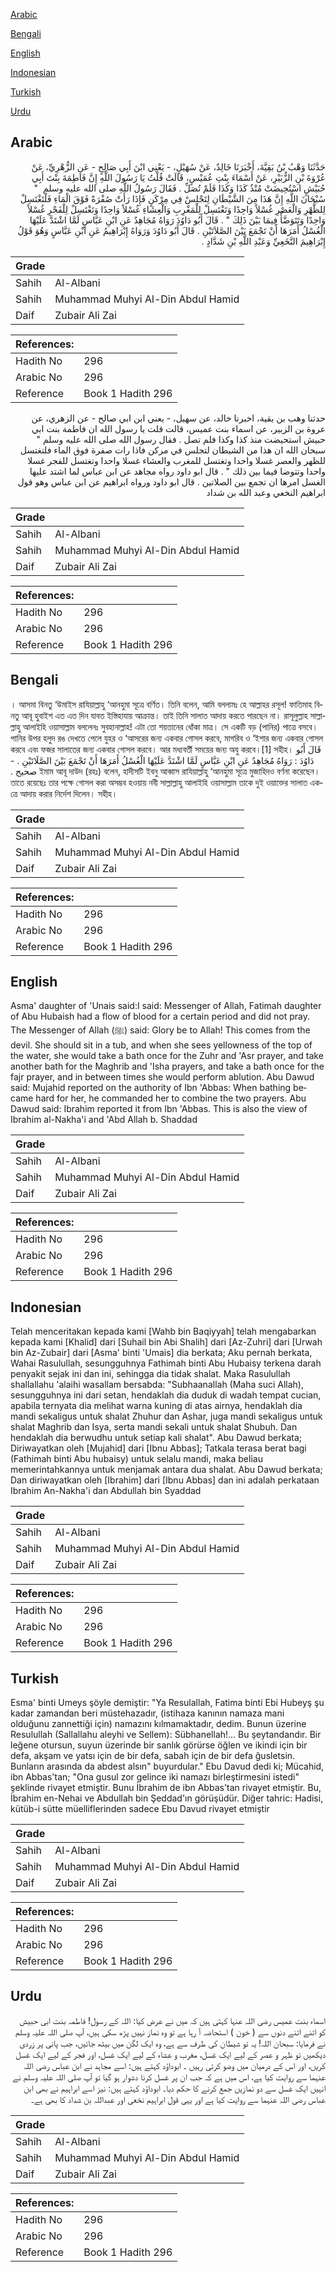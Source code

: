 [Arabic](#arabic)

[Bengali](#bengali)

[English](#english)

[Indonesian](#indonesian)

[Turkish](#turkish)

[Urdu](#urdu)

## Arabic


<div dir="rtl" lang="ar" style={{fontSize:'larger',backgroundColor:'#f8f9fa',padding:20}}>
حَدَّثَنَا وَهْبُ بْنُ بَقِيَّةَ، أَخْبَرَنَا خَالِدٌ، عَنْ سُهَيْلٍ، - يَعْنِي ابْنَ أَبِي صَالِحٍ - عَنِ الزُّهْرِيِّ، عَنْ عُرْوَةَ بْنِ الزُّبَيْرِ، عَنْ أَسْمَاءَ بِنْتِ عُمَيْسٍ، قَالَتْ قُلْتُ يَا رَسُولَ اللَّهِ إِنَّ فَاطِمَةَ بِنْتَ أَبِي حُبَيْشٍ اسْتُحِيضَتْ مُنْذُ كَذَا وَكَذَا فَلَمْ تُصَلِّ ‏.‏ فَقَالَ رَسُولُ اللَّهِ صلى الله عليه وسلم ‏ "‏ سُبْحَانَ اللَّهِ إِنَّ هَذَا مِنَ الشَّيْطَانِ لِتَجْلِسْ فِي مِرْكَنٍ فَإِذَا رَأَتْ صُفْرَةً فَوْقَ الْمَاءِ فَلْتَغْتَسِلْ لِلظُّهْرِ وَالْعَصْرِ غُسْلاً وَاحِدًا وَتَغْتَسِلْ لِلْمَغْرِبِ وَالْعِشَاءِ غُسْلاً وَاحِدًا وَتَغْتَسِلْ لِلْفَجْرِ غُسْلاً وَاحِدًا وَتَتَوَضَّأْ فِيمَا بَيْنَ ذَلِكَ ‏"‏ ‏.‏ قَالَ أَبُو دَاوُدَ رَوَاهُ مُجَاهِدٌ عَنِ ابْنِ عَبَّاسٍ لَمَّا اشْتَدَّ عَلَيْهَا الْغُسْلُ أَمَرَهَا أَنْ تَجْمَعَ بَيْنَ الصَّلاَتَيْنِ ‏.‏ قَالَ أَبُو دَاوُدَ وَرَوَاهُ إِبْرَاهِيمُ عَنِ ابْنِ عَبَّاسٍ وَهُوَ قَوْلُ إِبْرَاهِيمَ النَّخَعِيِّ وَعَبْدِ اللَّهِ بْنِ شَدَّادٍ ‏.‏
</div>
<div style={{backgroundColor:'#f8f9fa',padding:20, marginBottom: 10}}><table> <thead> <tr> <th>Grade</th> <th></th> </tr> </thead> <tbody> <tr><td>Sahih</td><td>Al-Albani</td></tr><tr><td>Sahih</td><td>Muhammad Muhyi Al-Din Abdul Hamid</td></tr><tr><td>Daif</td><td>Zubair Ali Zai</td></tr></tbody></table><table> <thead> <tr> <th>References:</th> <th></th> </tr> </thead> <tbody><tr><td>Hadith No</td><td>296</td></tr><tr><td>Arabic No</td><td>296</td></tr><tr><td>Reference</td><td>Book 1 Hadith 296</td></tr></tbody></table></div>


<div dir="rtl" lang="ar" style={{fontSize:'larger',backgroundColor:'#f8f9fa',padding:20}}>
حدثنا وهب بن بقية، اخبرنا خالد، عن سهيل، - يعني ابن ابي صالح - عن الزهري، عن عروة بن الزبير، عن اسماء بنت عميس، قالت قلت يا رسول الله ان فاطمة بنت ابي حبيش استحيضت منذ كذا وكذا فلم تصل . فقال رسول الله صلى الله عليه وسلم " سبحان الله ان هذا من الشيطان لتجلس في مركن فاذا رات صفرة فوق الماء فلتغتسل للظهر والعصر غسلا واحدا وتغتسل للمغرب والعشاء غسلا واحدا وتغتسل للفجر غسلا واحدا وتتوضا فيما بين ذلك " . قال ابو داود رواه مجاهد عن ابن عباس لما اشتد عليها الغسل امرها ان تجمع بين الصلاتين . قال ابو داود ورواه ابراهيم عن ابن عباس وهو قول ابراهيم النخعي وعبد الله بن شداد
</div>
<div style={{backgroundColor:'#f8f9fa',padding:20, marginBottom: 10}}><table> <thead> <tr> <th>Grade</th> <th></th> </tr> </thead> <tbody> <tr><td>Sahih</td><td>Al-Albani</td></tr><tr><td>Sahih</td><td>Muhammad Muhyi Al-Din Abdul Hamid</td></tr><tr><td>Daif</td><td>Zubair Ali Zai</td></tr></tbody></table><table> <thead> <tr> <th>References:</th> <th></th> </tr> </thead> <tbody><tr><td>Hadith No</td><td>296</td></tr><tr><td>Arabic No</td><td>296</td></tr><tr><td>Reference</td><td>Book 1 Hadith 296</td></tr></tbody></table></div>

## Bengali


<div dir="ltr" lang="bn" style={{fontSize:'larger',backgroundColor:'#f8f9fa',padding:20}}>
। আসমা বিনতু ‘উমাইস রাযিয়াল্লাহু ‘আনহুমা সূত্রে বর্ণিত। তিনি বলেন, আমি বললামঃ হে আল্লাহর রসূল! ফাতিমাহ বিনতু আবূ হুবাইশ এত এত দিন যাবত ইস্তিহাযায় আক্রান্ত। তাই তিনি সালাত আদায় করতে পারছেন না। রাসূলুল্লাহ সাল্লাল্লাহু আলাইহি ওয়াসাল্লাম বললেনঃ সুবহানাল্লাহ! এটা তো শয়তানের ধোঁকা মাত্র। সে একটি বড় (পানির) পাত্রে বসবে। পানির উপর হলুদ রঙ দেখতে পেলে যুহর ও ‘আসরের জন্য একবার গোসল করবে, মাগরিব ও ‘ইশার জন্য একবার গোসল করবে এবং ফজর সালাতের জন্য একবার গোসল করবে। আর মধ্যবর্তী সময়ের জন্য অযু করবে।[1] সহীহ। قَالَ أَبُو دَاوُدَ : رَوَاهُ مُجَاهِدٌ عَنِ ابْنِ عَبَّاسٍ لَمَّا اشْتَدَّ عَلَيْهَا الْغُسْلُ أَمَرَهَا أَنْ تَجْمَعَ بَيْنَ الصَّلَاتَيْنِ .‏ - صحيح ‏.‏ ইমাম আবূ দাউদ (রহঃ) বলেন, হাদীসটি ইবনু আব্বাস রাযিয়াল্লাহু ‘আনহুমা সূত্রে মুজাহিদও বর্ণনা করেছেন। তাতে রয়েছেঃ তার পক্ষে গোসল করা অসম্ভব হওয়ায় নবী সাল্লাল্লাহু আলাইহি ওয়াসাল্লাম তাকে দুই ওয়াক্তের সালাত একত্রে আদায় করার নির্দেশ দিলেন। সহীহ।
</div>
<div style={{backgroundColor:'#f8f9fa',padding:20, marginBottom: 10}}><table> <thead> <tr> <th>Grade</th> <th></th> </tr> </thead> <tbody> <tr><td>Sahih</td><td>Al-Albani</td></tr><tr><td>Sahih</td><td>Muhammad Muhyi Al-Din Abdul Hamid</td></tr><tr><td>Daif</td><td>Zubair Ali Zai</td></tr></tbody></table><table> <thead> <tr> <th>References:</th> <th></th> </tr> </thead> <tbody><tr><td>Hadith No</td><td>296</td></tr><tr><td>Arabic No</td><td>296</td></tr><tr><td>Reference</td><td>Book 1 Hadith 296</td></tr></tbody></table></div>

## English


<div dir="ltr" lang="en" style={{fontSize:'larger',backgroundColor:'#f8f9fa',padding:20}}>
Asma' daughter of 'Unais said:I said: Messenger of Allah, Fatimah daughter of Abu Hubaish had a flow of blood for a certain period and did not pray. The Messenger of Allah (ﷺ) said: Glory be to Allah! This comes from the devil. She should sit in a tub, and when she sees yellowness of the top of the water, she would take a bath once for the Zuhr and 'Asr prayer, and take another bath for the Maghrib and 'Isha prayers, and take a bath once for the fajr prayer, and in between times she would perform ablution. Abu Dawud said: Mujahid reported on the authority of Ibn 'Abbas: When bathing became hard for her, he commanded her to combine the two prayers. Abu Dawud said: Ibrahim reported it from Ibn 'Abbas. This is also the view of Ibrahim al-Nakha'i and 'Abd Allah b. Shaddad
</div>
<div style={{backgroundColor:'#f8f9fa',padding:20, marginBottom: 10}}><table> <thead> <tr> <th>Grade</th> <th></th> </tr> </thead> <tbody> <tr><td>Sahih</td><td>Al-Albani</td></tr><tr><td>Sahih</td><td>Muhammad Muhyi Al-Din Abdul Hamid</td></tr><tr><td>Daif</td><td>Zubair Ali Zai</td></tr></tbody></table><table> <thead> <tr> <th>References:</th> <th></th> </tr> </thead> <tbody><tr><td>Hadith No</td><td>296</td></tr><tr><td>Arabic No</td><td>296</td></tr><tr><td>Reference</td><td>Book 1 Hadith 296</td></tr></tbody></table></div>

## Indonesian


<div dir="ltr" lang="id" style={{fontSize:'larger',backgroundColor:'#f8f9fa',padding:20}}>
Telah menceritakan kepada kami [Wahb bin Baqiyyah] telah mengabarkan kepada kami [Khalid] dari [Suhail bin Abi Shalih] dari [Az-Zuhri] dari [Urwah bin Az-Zubair] dari [Asma' binti 'Umais] dia berkata; Aku pernah berkata, Wahai Rasulullah, sesungguhnya Fathimah binti Abu Hubaisy terkena darah penyakit sejak ini dan ini, sehingga dia tidak shalat. Maka Rasulullah shallallahu 'alaihi wasallam bersabda: "Subhaanallah (Maha suci Allah), sesungguhnya ini dari setan, hendaklah dia duduk di wadah tempat cucian, apabila ternyata dia melihat warna kuning di atas airnya, hendaklah dia mandi sekaligus untuk shalat Zhuhur dan Ashar, juga mandi sekaligus untuk shalat Maghrib dan Isya, serta mandi sekali untuk shalat Shubuh. Dan hendaklah dia berwudhu untuk setiap kali shalat". Abu Dawud berkata; Diriwayatkan oleh [Mujahid] dari [Ibnu Abbas]; Tatkala terasa berat bagi (Fathimah binti Abu hubaisy) untuk selalu mandi, maka beliau memerintahkannya untuk menjamak antara dua shalat. Abu Dawud berkata; Dan diriwayatkan oleh [Ibrahim] dari [Ibnu Abbas] dan ini adalah perkataan Ibrahim An-Nakha'i dan Abdullah bin Syaddad
</div>
<div style={{backgroundColor:'#f8f9fa',padding:20, marginBottom: 10}}><table> <thead> <tr> <th>Grade</th> <th></th> </tr> </thead> <tbody> <tr><td>Sahih</td><td>Al-Albani</td></tr><tr><td>Sahih</td><td>Muhammad Muhyi Al-Din Abdul Hamid</td></tr><tr><td>Daif</td><td>Zubair Ali Zai</td></tr></tbody></table><table> <thead> <tr> <th>References:</th> <th></th> </tr> </thead> <tbody><tr><td>Hadith No</td><td>296</td></tr><tr><td>Arabic No</td><td>296</td></tr><tr><td>Reference</td><td>Book 1 Hadith 296</td></tr></tbody></table></div>

## Turkish


<div dir="ltr" lang="tr" style={{fontSize:'larger',backgroundColor:'#f8f9fa',padding:20}}>
Esma' binti Umeys şöyle demiştir: "Ya Resulallah, Fatima binti Ebi Hubeyş şu kadar zamandan beri müstehazadır, (istihaza kanının namaza mani olduğunu zannettiği için) namazını kılmamaktadır, dedim. Bunun üzerine Resulullah (Sallallahu aleyhi ve Sellem): Sübhanellah!... Bu şeytandandır. Bir leğene otursun, suyun üzerinde bir sanlık görürse öğlen ve ikindi için bir defa, akşam ve yatsı için de bir defa, sabah için de bir defa ğusletsin. Bunların arasında da abdest alsın" buyurdular." Ebu Davud dedi ki; Mücahid, ibn Abbas'tan; "Ona gusul zor gelince iki namazı birleştirmesini istedi" şeklinde rivayet etmiştir. Bunu İbrahim de ibn Abbas'tan rivayet etmiştir. Bu, İbrahim en-Nehai ve Abdullah bin Şeddad'ın görüşüdür. Diğer tahric: Hadisi, kütüb-i sütte müelliflerinden sadece Ebu Davud rivayet etmiştir
</div>
<div style={{backgroundColor:'#f8f9fa',padding:20, marginBottom: 10}}><table> <thead> <tr> <th>Grade</th> <th></th> </tr> </thead> <tbody> <tr><td>Sahih</td><td>Al-Albani</td></tr><tr><td>Sahih</td><td>Muhammad Muhyi Al-Din Abdul Hamid</td></tr><tr><td>Daif</td><td>Zubair Ali Zai</td></tr></tbody></table><table> <thead> <tr> <th>References:</th> <th></th> </tr> </thead> <tbody><tr><td>Hadith No</td><td>296</td></tr><tr><td>Arabic No</td><td>296</td></tr><tr><td>Reference</td><td>Book 1 Hadith 296</td></tr></tbody></table></div>

## Urdu


<div dir="rtl" lang="ur" style={{fontSize:'larger',backgroundColor:'#f8f9fa',padding:20}}>
اسماء بنت عمیس رضی اللہ عنہا کہتی ہیں کہ میں نے عرض کیا: اللہ کے رسول! فاطمہ بنت ابی حبیش کو اتنے اتنے دنوں سے ( خون ) استحاضہ آ رہا ہے تو وہ نماز نہیں پڑھ سکی ہیں، آپ صلی اللہ علیہ وسلم نے فرمایا: سبحان اللہ! یہ تو شیطان کی طرف سے ہے، وہ ایک لگن میں بیٹھ جائیں، جب پانی پر زردی دیکھیں تو ظہر و عصر کے لیے ایک غسل، مغرب و عشاء کے لیے ایک غسل، اور فجر کے لیے ایک غسل کریں، اور اس کے درمیان میں وضو کرتی رہیں ۔ ابوداؤد کہتے ہیں: اسے مجاہد نے ابن عباس رضی اللہ عنہما سے روایت کیا ہے، اس میں ہے کہ جب ان پر غسل کرنا دشوار ہو گیا تو آپ صلی اللہ علیہ وسلم نے انہیں ایک غسل سے دو نمازیں جمع کرنے کا حکم دیا۔ ابوداؤد کہتے ہیں: نیز اسے ابراہیم نے بھی ابن عباس رضی اللہ عنہما سے روایت کیا ہے اور یہی قول ابراہیم نخعی اور عبداللہ بن شداد کا بھی ہے۔
</div>
<div style={{backgroundColor:'#f8f9fa',padding:20, marginBottom: 10}}><table> <thead> <tr> <th>Grade</th> <th></th> </tr> </thead> <tbody> <tr><td>Sahih</td><td>Al-Albani</td></tr><tr><td>Sahih</td><td>Muhammad Muhyi Al-Din Abdul Hamid</td></tr><tr><td>Daif</td><td>Zubair Ali Zai</td></tr></tbody></table><table> <thead> <tr> <th>References:</th> <th></th> </tr> </thead> <tbody><tr><td>Hadith No</td><td>296</td></tr><tr><td>Arabic No</td><td>296</td></tr><tr><td>Reference</td><td>Book 1 Hadith 296</td></tr></tbody></table></div>